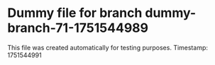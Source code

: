# Dummy file for branch dummy-branch-71-1751544989

This file was created automatically for testing purposes.
Timestamp: 1751544991